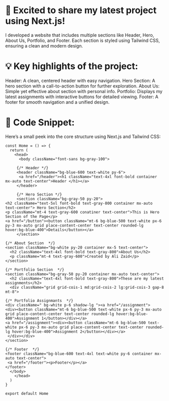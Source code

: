  # 🚀 Excited to share my latest project using Next.js!
I developed a website that includes multiple sections like Header, Hero, About Us, Portfolio, and Footer. Each section is styled using Tailwind CSS, ensuring a clean and modern design.

# 💡 Key highlights of the project:

Header: A clean, centered header with easy navigation.
Hero Section: A hero section with a call-to-action button for further exploration.
About Us: Simple yet effective about section with personal info.
Portfolio: Displays my latest assignments with interactive buttons for detailed viewing.
Footer: A footer for smooth navigation and a unified design.

# 📂 Code Snippet:
Here’s a small peek into the core structure using Next.js and Tailwind CSS:

```
const Home = () => {
  return (
    <head>
      <body className="font-sans bg-gray-100">

     {/* Header */}
     <header className="bg-blue-600 text-white py-6">
      <a href="/header"><h1 className="text-4xl font-bold container mx-auto text-center">Header </h1></a>
     </header>

     {/* Hero Section */}
     <section className="bg-gray-50 py-20">
<h2 className="text-5xl font-bold text-gray-800 container mx-auto text-center"> Hero Section</h2>
<p className="mt-4 text-gray-600 conatiner text-center">This is Hero Section of the Page</p>
<a href="/button"><button className="mt-6 bg-blue-500 text-white px-6 py-3 mx-auto grid place-content-center text-center rounded-lg hover:bg-blue-400">Details</button></a>
     </section>

{/* About Section  */}
<section className="bg-white py-20 container mx-5 text-center">
  <h2 className="text-4xl font-bold text-gray-800">About Us</h2>
  <p className="mt-4 text-gray-600">Created by Ali Zaid</p>
</section>

{/* Portfolio Section  */}
<section className="bg-gray-50 py-20 container mx-auto text-center">
  <h2 className="text-4xl font-bold text-gray-800">These are my latest assignments</h2>
  <div className="grid grid-cois-1 md:grid-cois-2 lg:grid-cois-3 gap-8 mt-8">

{/* Portfolio Assignmants  */}
<div className=" bg-white p-6 shadow-lg "><a href="/assignment">
<div><button className="mt-6 bg-blue-500 text-white px-6 py-3 mx-auto grid place-content-center text-center rounded-lg hover:bg-blue-400">Assignment 1</button></div></a>
<a href="/assignment"><div><button className="mt-6 bg-blue-500 text-white px-6 py-3 mx-auto grid place-content-center text-center rounded-lg hover:bg-blue-400">Assignment 2</button></div></a>
 </div></div>
</section>

{/* Footer  */}
<footer className="bg-blue-600 text-4xl text-white py-6 container mx-auto text-center">
 <a href="/footer"><p>Footer</p></a>
</footer>
  </body>
    </head>
  )
}

export default Home
```


